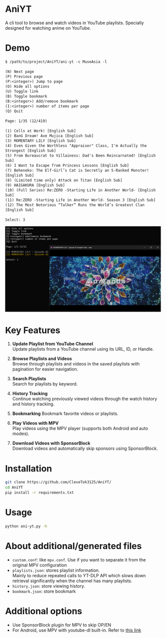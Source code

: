 # AniYT
A cli tool to browse and watch videos in YouTube playlists. Specially designed for watching anime on YouTube.

# Demo
```
$ /path/to/project/AniYT/ani-yt -c MuseAsia -l

(N) Next page
(P) Previous page
(P:<integer>) Jump to page
(O) Hide all options
(U) Toggle link
(B) Toggle bookmark
(B:<integer>) Add/remove bookmark
(I:<integer>) number of items per page
(Q) Quit

Page: 1/35 (12/419)

(1) Cells at Work! [English Sub]
(2) BanG Dream! Ave Mujica [English Sub]
(3) MOMENTARY LILY [English Sub]
(4) Even Given the Worthless "Appraiser" Class, I'm Actually the Strongest [English Sub]
(5) From Bureaucrat to Villainess: Dad's Been Reincarnated! [English Sub]
(6) I Want to Escape from Princess Lessons [English Sub]
(7) Beheneko: The Elf-Girl’s Cat is Secretly an S-Ranked Monster! [English Sub]
(8) (Limited time only) Attack on Titan [English Sub]
(9) HAIGAKURA [English Sub]
(10) (Full Series) Re:ZERO -Starting Life in Another World- [English Sub]
(11) Re:ZERO -Starting Life in Another World- Season 3 [English Sub]
(12) The Most Notorious “Talker” Runs the World’s Greatest Clan [English Sub]

Select: 3
```

![Demo](./demo.png)

# Key Features

1. **Update Playlist from YouTube Channel**  
   Update playlists from a YouTube channel using its URL, ID, or Handle.

2. **Browse Playlists and Videos**  
   Browse through playlists and videos in the saved playlists with pagination for easier navigation.

3. **Search Playlists**  
   Search for playlists by keyword.

4. **History Tracking**  
   Continue watching previously viewed videos through the watch history and history tracking.

5. **Bookmarking**
   Bookmark favorite videos or playlists.

6. **Play Videos with MPV**  
   Play videos using the MPV player (supports both Android and auto modes).

7. **Download Videos with SponsorBlock**  
   Download videos and automatically skip sponsors using SponsorBlock.

# Installation
```bash
git clone https://github.com/CleveTok3125/AniYT/
cd AniYT
pip install -r requirements.txt
```
# Usage
```bash
python ani-yt.py -h
```

# About additional/generated files
- `custom.conf`: like `mpv.conf`. Use if you want to separate it from the original MPV configuration
- `playlists.json`: stores playlist information.\
Mainly to reduce repeated calls to YT-DLP API which slows down retrieval significantly when the channel has many playlists.
- `history.json`: store viewing history.
- `bookmark.json`: store bookmark

# Additional options
- Use SponsorBlock plugin for MPV to skip OP/EN
- For Android, use MPV with youtube-dl built-in. Refer to [this link](https://github.com/mpv-android/mpv-android/pull/58)